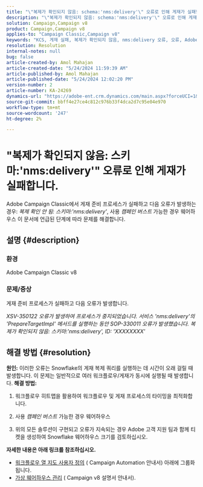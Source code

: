 ```yaml
---
title: "\"복제가 확인되지 않음: schema:'nms:delivery'\" 오류로 인해 게재가 실패합니다."
description: "\"복제가 확인되지 않음: schema:'nms:delivery'\" 오류로 인해 게재가 실패하는 Adobe Campaign Classic 문제를 해결하는 방법을 알아봅니다."
solution: Campaign,Campaign v8
product: Campaign,Campaign v8
applies-to: "Campaign Classic,Campaign v8"
keywords: "KCS, 게재 실패, 복제가 확인되지 않음, nms:delivery 오류, 오류, Adobe Campaign Classic, ACC v8"
resolution: Resolution
internal-notes: null
bug: false
article-created-by: Amol Mahajan
article-created-date: "5/24/2024 11:59:39 AM"
article-published-by: Amol Mahajan
article-published-date: "5/24/2024 12:02:20 PM"
version-number: 2
article-number: KA-24269
dynamics-url: "https://adobe-ent.crm.dynamics.com/main.aspx?forceUCI=1&pagetype=entityrecord&etn=knowledgearticle&id=e13b4a17-c519-ef11-9f89-000d3a37816b"
source-git-commit: bbff4e27ce4c812c976b33f4dca2d7c95e04e970
workflow-type: tm+mt
source-wordcount: '247'
ht-degree: 2%

---
```


# &quot;복제가 확인되지 않음: 스키마:&#39;nms:delivery&#39;&quot; 오류로 인해 게재가 실패합니다.


Adobe Campaign Classic에서 게재 준비 프로세스가 실패하고 다음 오류가 발생하는 경우: *복제 확인 안 됨: 스키마:&#39;nms:delivery&#39;*, 사용 *캠페인 버스트* 가능한 경우 웨어하우스 이 문서에 언급된 단계에 따라 문제를 해결합니다.

## 설명 {#description}


### <b>환경</b>

Adobe Campaign Classic v8



### <b>문제/증상</b>

게재 준비 프로세스가 실패하고 다음 오류가 발생합니다.

*XSV-350122 오류가 발생하여 프로세스가 중지되었습니다.*
*서비스 &#39;nms:delivery&#39;의 &#39;PrepareTargetImpl&#39; 메서드를 실행하는 동안 SOP-330011 오류가 발생했습니다.*
*복제가 확인되지 않음: 스키마:&#39;nms:delivery&#39;, ID: &#39;XXXXXXXX&#39;*


## 해결 방법 {#resolution}

<b>원인:</b>
이러한 오류는 Snowflake의 게재 복제 쿼리를 실행하는 데 시간이 오래 걸릴 때 발생합니다. 이 문제는 일반적으로 여러 워크플로우/게재가 동시에 실행될 때 발생합니다.
<b>해결 방법:</b>
1. 워크플로우 히트맵을 활용하여 워크플로우 및 게재 프로세스의 타이밍을 최적화합니다.


2. 사용 *캠페인 버스트* 가능한 경우 웨어하우스


3. 위의 모든 솔루션이 구현되고 오류가 지속되는 경우 Adobe 고객 지원 팀과 함께 티켓을 생성하여 Snowflake 웨어하우스 크기를 검토하십시오.


<b>자세한 내용은 아래 링크를 참조하십시오.</b>

- [워크플로우 열 지도 사용자 정의](https://experienceleague.adobe.com/en/docs/campaign/automation/workflows/monitoring-workflows/heatmap#using-the-heatmap) ( Campaign Automation 안내서) 아래에 그룹화됩니다.
- [가상 웨어하우스 관리](https://experienceleague.adobe.com/en/docs/campaign/campaign-v8/data/workflows#warehouse) ( Campaign v8 설명서 안내서).

